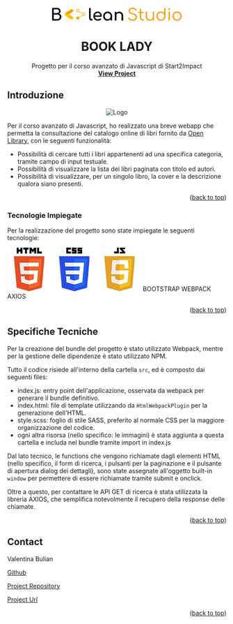 <a name="readme-top"></a>

<!-- LOGO -->
<div align="center">
  <img src="./readme_assets/img/booleanStudio.svg" alt="Logo" width="auto" height="30">

  <h1 align="center">BOOK LADY</h1>

  <p align="center">
    Progetto per il corso avanzato di Javascript di Start2Impact
    <br />
    <a href="https://valentinaboolean.github.io/BookLady/"><strong>View Project</strong></a>
    <br />
  </p>
</div>

<!-- ABOUT THE PROJECT -->
## Introduzione

<div align="center">
  <img src="./readme_assets/img/appScreen.png" alt="Logo" width="auto" height="300">
</div>

Per il corso avanzato di Javascript, ho realizzato una breve webapp che permetta la consultazione del catalogo online di libri fornito da [Open Library](https://openlibrary.org/), con le seguenti funzionalità:

* Possibilità di cercare tutti i libri appartenenti ad una specifica categoria, tramite campo di input testuale. 
* Possibilità di visualizzare la lista dei libri paginata con titolo ed autori.
* Possibilità di visualizzare, per un singolo libro, la cover e la descrizione qualora siano presenti.

<p align="right">(<a href="#readme-top">back to top</a>)</p>



### Tecnologie Impiegate

Per la realizzazione del progetto sono state impiegate le seguenti tecnologie:

<p float="left">
  <img src="./readme_assets/img/html.png" width="100" height="100" />
  <img src="./readme_assets/img/css.png" width="100" height="100" /> 
  <img src="./readme_assets/img/js.png" width="100" height="100" />
  BOOTSTRAP
  WEBPACK
  AXIOS
</p>

<p align="right">(<a href="#readme-top">back to top</a>)</p>



<!-- USAGE EXAMPLES -->
## Specifiche Tecniche

Per la creazione del bundle del progetto è stato utilizzato Webpack, mentre per la gestione delle dipendenze è stato utilizzato NPM.

Tutto il codice risiede all'interno della cartella `src`, ed è composto dai seguenti files:
* index.js: entry point dell'applicazione, osservata da webpack per generare il bundle definitivo.
* index.html: file di template utilizzando da `HtmlWebpackPlugin` per la generazione dell'HTML.
* style.scss: foglio di stile SASS, preferito al normale CSS per la maggiore organizzazione del codice.
* ogni altra risorsa (nello specifico: le immagini) è stata aggiunta a questa cartella e includa nel bundle tramite import in index.js

Dal lato tecnico, le functions che vengono richiamate dagli elementi HTML (nello specifico, il form di ricerca, i pulsanti per la paginazione e il pulsante di apertura dialog dei dettagli), sono state assegnate all'oggetto built-in `window` per permettere di essere richiamate tramite submit e onclick.

Oltre a questo, per contattare le API GET di ricerca è stata utilizzata la libreria AXIOS, che semplifica notevolmente il recupero della response delle chiamate.

<p align="right">(<a href="#readme-top">back to top</a>)</p>


<!-- CONTATTI -->
## Contact

Valentina Bulian

[Github](https://github.com/ValentinaBoolean)

[Project Repository](https://github.com/ValentinaBoolean/BookLady)

[Project Url](https://valentinaboolean.github.io/BookLady/dist/)

<p align="right">(<a href="#readme-top">back to top</a>)</p>